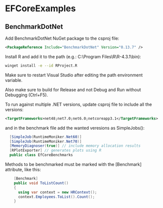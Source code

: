 # EFCoreExamples

## 

## BenchmarkDotNet

Add BenchmarkDotNet NuGet package to the csproj file:

```xml
<PackageReference Include="BenchmarkDotNet" Version="0.13.7" />
```

Install R and add it to the path (e.g.: C:\Program Files\R\R-4.3.1\bin):

```bash
winget install -e --id RProject.R
```

Make sure to restart Visual Studio after editing the path environment variable.

Also make sure to build for Release and not Debug and Run without Debugging (Ctrl+F5).

To run against multiple .NET versions, update csproj file to include all the versions:

```xml
<TargetFrameworks>net48;net7.0;net6.0;netcoreapp3.1</TargetFrameworks>
```

and in the benchmark file add the wanted veresions as SimpleJobs():

```cs
  [SimpleJob(RuntimeMoniker.Net60)]
  [SimpleJob(RuntimeMoniker.Net70)]
  [MemoryDiagnoser(true)] // include memory allocation results
  [RPlotExporter] // generates plots using R
  public class EfCoreBenchmarks
```

Methods to be benchmarked must be marked with the [Benchmark] attribute, like this:

```cs
    [Benchmark]
    public void ToListCount()
    {
      using var context = new HRContext();
      context.Employees.ToList().Count();
    }
```